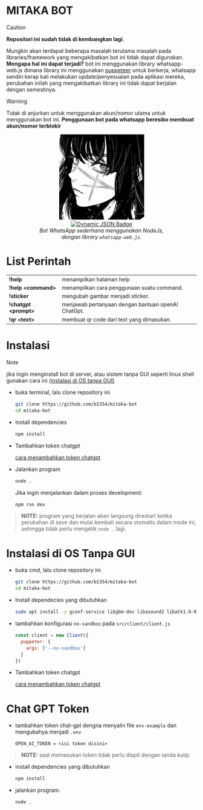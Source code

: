 
# MITAKA BOT

> [!Caution]
>
> **Repositori ini sudah tidak di kembangkan lagi**.
>
> Mungkin akan terdapat beberapa masalah terutama masalah pada libraries/framework yang mengakibatkan bot ini tidak dapat digunakan. **Mengapa hal ini dapat terjadi?** bot ini menggunakan library whatsapp-web.js dimana library ini menggunakan [puppeteer](https://pptr.dev/) untuk berkerja, whatsapp sendiri kerap kali melakukan update/penyesuaian pada aplikasi mereka, perubahan inilah yang mengakibatkan library ini tidak dapat berjalan dengan semestinya.
>

> [!Warning]
>
> Tidak di anjurkan untuk menggunakan akun/nomor utama untuk menggunakan bot ini. **Penggunaan bot pada whatsapp beresiko membuat akun/nomor terblokir**

<p align="center">
  <img src="mitaka.jpg" alt="mitaka" width=225>
  <br>
  <a href="https://wwebjs.dev/">
    <img alt="Dynamic JSON Badge" src="https://img.shields.io/badge/dynamic/json?url=https%3A%2F%2Fraw.githubusercontent.com%2Fb1354%2Fmitaka-bot%2Fmaster%2Fpackage.json&query=%24.dependencies%5B%22whatsapp-web.js%22%5D&label=whatsapp%20web.js&labelColor=%23258f41&color=%23f5f5f5">
  </a>
  <br>
  <i> Bot WhatsApp sederhana menggunakan NodeJs, </br>
      dengan library <code>whatsapp-web.js</code>.
  </i>
<p>


# List Perintah
<table align=center>
  <tr>
    <td><b>!help</b></td>
    <td>menampilkan halaman help</td>
  </tr>
  <tr>
    <td><b>!help &lt;command&gt</b></td>
    <td>menampilkan cara penggunaan suatu command.</td>
  </tr>
  <tr>
    <td><b>!sticker</b></td>
    <td>mengubah gambar menjadi sticker.</td>
  </tr>
  <tr>
    <td><b>!chatgpt &lt;prompt&gt;</b></td>
    <td>menjawab pertanyaan dengan bantuan openAI ChatGpt.</td>
  </tr>
  <tr>
    <td><b>!qr &lt;text&gt;</b></td>
    <td>membuat qr code dari text yang dimasukan.</td>
  </tr>
</table>

# Instalasi

> [!NOTE]
  jika ingin menginstall bot di server, atau sistem tanpa GUI seperti linux shell
  gunakan cara ini [(instalasi di OS tanpa GUI)](#instalasi-di-os-tanpa-gui)

- buka terminal, lalu clone repository ini
  ```sh
  git clone https://github.com/b1354/mitaka-bot
  cd mitaka-bot
  ```

- Install dependencies
  ```sh
  npm install
  ```

- Tambahkan token chatgpt
  
  [cara menambahkan token chatgpt](#chat-gpt-token)

- Jalankan program
  ```sh
  node .
  ```

  Jika ingin menjalankan dalam proses development:
  ```sh
  npm run dev
  ```
  
> __NOTE:__
> program yang berjalan akan langsung direstart ketika perubahan di save dan mulai kembali secara otomatis dalam mode ini, sehingga
> tidak perlu mengetik ``node .`` lagi.


# Instalasi di OS Tanpa GUI
- buka cmd, lalu clone repository ini
  ```sh
  git clone https://github.com/b1354/mitaka-bot
  cd mitaka-bot
  ```

- Install dependecies yang dibutuhkan
  ```sh
  sudo apt install -y gconf-service libgbm-dev libasound2 libatk1.0-0 libc6 libcairo2 libcups2 libdbus-1-3 libexpat1 libfontconfig1 libgcc1 libgconf-2-4 libgdk-pixbuf2.0-0 libglib2.0-0 libgtk-3-0 libnspr4 libpango-1.0-0 libpangocairo-1.0-0 libstdc++6 libx11-6 libx11-xcb1 libxcb1 libxcomposite1 libxcursor1 libxdamage1 libxext6 libxfixes3 libxi6 libxrandr2 libxrender1 libxss1 libxtst6 ca-certificates fonts-liberation libappindicator1 libnss3 lsb-release xdg-utils wget

  ```

- tambahkan konfigurasi ``no-sandbox`` pada ``src/client/client.js``
  ```javascript
  const client = new Client({
    puppeter: {
      args: ['--no-sandbox']
    }
  })
  ```

- Tambahkan token chatgpt

  [cara menambahkan token chatgpt](#chat-gpt-token)

# Chat GPT Token
- tambahkan token chat-gpt dengna menyalin file ``env-example`` dan mengubahya menjadi ``.env``
  ```
  OPEN_AI_TOKEN = <isi token disini>
  ```

> __NOTE:__
> saat memasukan token tidak perlu diapit dengan tanda kutip
 
- install dependencies yang dibutuhkan
  ```sh
  npm install
  ```

- jalankan program:
  ```sh
  node .
  ```
